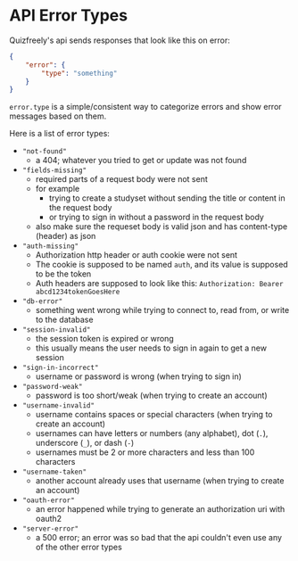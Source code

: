 # API Error Types

Quizfreely's api sends responses that look like this on error:
```json
{
    "error": {
        "type": "something"
    }
}
```

`error.type` is a simple/consistent way to categorize errors and show error messages based on them.

Here is a list of error types:
- `"not-found"`
  - a 404; whatever you tried to get or update was not found
- `"fields-missing"`
  - required parts of a request body were not sent
  - for example
    - trying to create a studyset without sending the title or content in the request body
    - or trying to sign in without a password in the request body
  - also make sure the requeset body is valid json and has content-type (header) as json
- `"auth-missing"`
  - Authorization http header or auth cookie were not sent
  - The cookie is supposed to be named `auth`, and its value is supposed to be the token
  - Auth headers are supposed to look like this: `Authorization: Bearer abcd1234tokenGoesHere`
- `"db-error"`
  - something went wrong while trying to connect to, read from, or write to the database
- `"session-invalid"`
  - the session token is expired or wrong
  - this usually means the user needs to sign in again to get a new session
- `"sign-in-incorrect"`
  - username or password is wrong (when trying to sign in)
- `"password-weak"`
  - password is too short/weak (when trying to create an account)
- `"username-invalid"`
  - username contains spaces or special characters (when trying to create an account)
  - usernames can have letters or numbers (any alphabet), dot (`.`), underscore (`_`), or dash (`-`)
  - usernames must be 2 or more characters and less than 100 characters
- `"username-taken"`
  - another account already uses that username (when trying to create an account)
- `"oauth-error"`
  - an error happened while trying to generate an authorization uri with oauth2
- `"server-error"`
  - a 500 error; an error was so bad that the api couldn't even use any of the other error types
